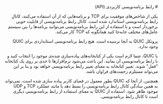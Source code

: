 <div dir="rtl">
# رابط برنامه‌نویسی کاربردی (API)

یکی از شاخص‌های موفقیت برای TCP و برنامه‌هایی که از آن استفاده می‌کنند، کانالِ رابط برنامه‌نویسی استاندارد شده‌ است. کانال رابط برنامه‌نویسی از قابلیت خوبی برخوردار است و با استفاده از این رابط برنامه‌نویسی می‌توانید برنامه‌ها را بین سیستم عامل‌های مختلف جا‌به‌جا کنید همانگونه که TCP کار می‌کند.

پروتکل QUIC به آنجا نرسیده است. هیچ رابط برنامه‌نویسی استانداردی برای QUIC وجود ندارد.

با QUIC، شما لازم است یکی از کتابخانه‌های پیاده‌سازی شده‌ی موجود را انتخاب کنید و با رابط برنامه‌نویسی آن بمانید. این باعث می‌شود نرم‌افزار‌ها تا حدی بر روی یک کتابخانه "قفل" شوند. تغییر کتابخانه‌ به معنای تغییر رابط برنامه‌نویسی خواهد بود و بنا بر این می‌تواند مستلزم زحمت‌های فراوان باشد.

همچنین، از آنجا که QUIC بطور معمول در فضای کاربر پیاده سازی شده است، نمی‌تواند به همین سادگی کانال رابط برنامه‌نویسی را بسط دهد یا مانند عملکرد TCP و UDP موجود ظاهر شود. استفاده از QUIC به معنای استفاده از رابط برنامه‌نویسی دیگری است تا کانال رابط برنامه‌نویسی.
</div>
